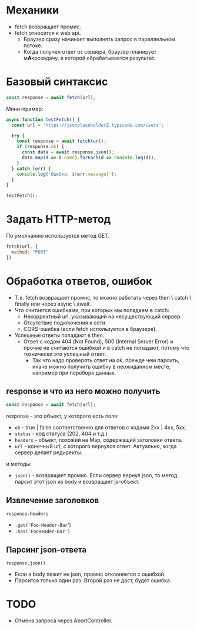 

# Механики

* fetch возвращает промис.
* fetch относится к web api.
  * Браузер сразу начинает выполнять запрос в параллельном потоке.
  * Когда получен ответ от сервера, браузер планирует м**А**крозадачу, в которой обрабатывается результат.

# Базовый синтаксис

```javascript
const response = await fetch(url);
```

Мини-пример:

```javascript
async function testFetch() {
  const url = 'https://jsonplaceholderZ.typicode.com/users';

  try {
    const response = await fetch(url);
    if (response.ok) {
      const data = await response.json();
      data.map(d => d.name).forEach(d => console.log(d)); 
    }
  } catch (err) {
    console.log(`Ошибка: ${err.message}`);
  }
}

testFetch();
```



# Задать HTTP-метод

По умолчанию используется метод GET.

```javascript
fetch(url, {
  method: "POST"
})
```



# Обработка ответов, ошибок

* Т.е. fetch возвращает промис, то можно работать через then \ catch \ finally или через async \ await.
* Что считается ошибками, при которых мы попадаем в catch:
  * Некорректный url, указывающий на несуществующий сервер.
  * Отсутствие подключения к сети.
  * CORS-ошибка (если fetch используется в браузере).
* Успешные ответы попадают в then.
  * Ответ с кодом 404 (Not Found), 500 (Internal Server Error) и прочие не считаются ошибкой и в catch не попадают, потому что технически это успешный ответ.
    * Так что надо проверять ответ на ok, прежде чем парсить, иначе можно получить ошибку в неожиданном месте, например при переборе данных.

## response и что из него можно получить

```javascript
const response = await fetch(url);
```

response - это объект, у которого есть поля:

* `ok` - true | false соответственно для ответов с кодами 2xx | 4xx, 5xx.
* `status` - код статуса (202, 404 и т.д.)
* `headers` - объект, похожий на Map, содержащий заголовки ответа.
* `url` - конечный url, с которого вернулся ответ. Актуально, когда сервер делает редиректы.

 и методы:

* `json()` - возвращает промис. Если сервер вернул json, то метод парсит этот json из body и возвращает js-объект.

## Извлечение заголовков

`response.headers`

* `.get('Foo-Header-Bar`')
* `.has('FooHeader-Bar')`

## Парсинг json-ответа

`response.json()`

* Если в body лежит не json, промис отклоняется с ошибкой.
* Парсится только один раз. Второй раз не даст, будет ошибка.

# TODO

* Отмена запроса через AbortController.


